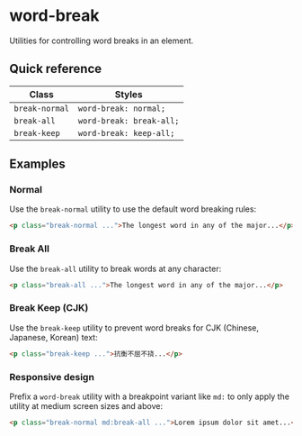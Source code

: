 # word-break

Utilities for controlling word breaks in an element.

## Quick reference

| Class           | Styles                      |
|-----------------|-----------------------------|
| `break-normal`  | `word-break: normal;`       |
| `break-all`     | `word-break: break-all;`    |
| `break-keep`    | `word-break: keep-all;`     |



## Examples

### Normal

Use the `break-normal` utility to use the default word breaking rules:

```html
<p class="break-normal ...">The longest word in any of the major...</p>
```

### Break All

Use the `break-all` utility to break words at any character:

```html
<p class="break-all ...">The longest word in any of the major...</p>
```

### Break Keep (CJK)

Use the `break-keep` utility to prevent word breaks for CJK (Chinese, Japanese, Korean) text:

```html
<p class="break-keep ...">抗衡不屈不挠...</p>
```

### Responsive design

Prefix a `word-break` utility with a breakpoint variant like `md:` to only apply the utility at medium screen sizes and above:

```html
<p class="break-normal md:break-all ...">Lorem ipsum dolor sit amet...</p>
```


